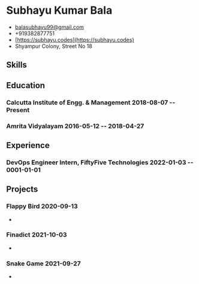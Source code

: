 # Subhayu Kumar Bala

- <balasubhayu99@gmail.com>
- +919382877751
- [https://subhayu.codes](https://subhayu.codes)
- Shyampur Colony, Street No 18


## Skills


## Education

### <span>Calcutta Institute of Engg. & Management</span> <span>2018-08-07 -- Present</span>


### <span>Amrita Vidyalayam</span> <span>2016-05-12 -- 2018-04-27</span>



## Experience

### <span>DevOps Engineer Intern, FiftyFive Technologies</span> <span>2022-01-03 -- 0001-01-01</span>



## Projects

### <span>Flappy Bird</span> <span>2020-09-13</span>

  - 

### <span>Finadict</span> <span>2021-10-03</span>

  - 

### <span>Snake Game</span> <span>2021-09-27</span>

  - 

